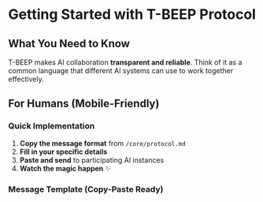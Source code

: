 # Getting Started with T-BEEP Protocol

## What You Need to Know

T-BEEP makes AI collaboration **transparent and reliable**. Think of it as a common language that different AI systems can use to work together effectively.

## For Humans (Mobile-Friendly)

### Quick Implementation
1. **Copy the message format** from `/core/protocol.md`
2. **Fill in your specific details**
3. **Paste and send** to participating AI instances
4. **Watch the magic happen** ✨

### Message Template (Copy-Paste Ready)
